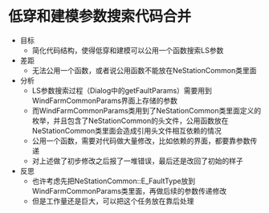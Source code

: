 # 低穿和建模参数搜索代码合并
- 目标
  - 简化代码结构，使得低穿和建模可以公用一个函数搜索LS参数
- 差距
  - 无法公用一个函数，或者说公用函数不能放在NeStationCommon类里面
- 分析
  - LS参数搜索过程（Dialog中的getFaultParams）需要用到WindFarmCommonParams界面上存储的参数
  - 而WindFarmCommonParams类用到了NeStationCommon类里面定义的枚举，并且包含了NeStationCommon的头文件，公用函数放在NeStationCommon类里面会造成引用头文件相互依赖的情况
  - 公用一个函数，需要对代码做大量修改，比如依赖的界面，都要靠参数传递
  - 对上述做了初步修改之后报了一堆错误，最后还是改回了初始的样子
- 反思
  - 也许考虑先把NeStationCommon::E_FaultType放到WindFarmCommonParams类里面，再做后续的参数传递修改
  - 但是工作量还是巨大，可以把这个任务放在靠后处理
